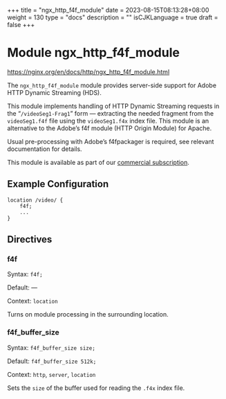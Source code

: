 +++
title = "ngx_http_f4f_module"
date = 2023-08-15T08:13:28+08:00
weight = 130
type = "docs"
description = ""
isCJKLanguage = true
draft = false
+++

# Module ngx_http_f4f_module

https://nginx.org/en/docs/http/ngx_http_f4f_module.html



The `ngx_http_f4f_module` module provides server-side support for Adobe HTTP Dynamic Streaming (HDS).

This module implements handling of HTTP Dynamic Streaming requests in the “`/videoSeg1-Frag1`” form — extracting the needed fragment from the `videoSeg1.f4f` file using the `videoSeg1.f4x` index file. This module is an alternative to the Adobe’s f4f module (HTTP Origin Module) for Apache.

Usual pre-processing with Adobe’s f4fpackager is required, see relevant documentation for details.



This module is available as part of our [commercial subscription](http://nginx.com/products/).





## Example Configuration



```
location /video/ {
    f4f;
    ...
}
```





## Directives



### f4f

  Syntax:  `f4f;`

  Default: —

  Context: `location`


Turns on module processing in the surrounding location.



### f4f_buffer_size

  Syntax:  `f4f_buffer_size size;`

  Default: `f4f_buffer_size 512k;`

  Context: `http`, `server`, `location`


Sets the `size` of the buffer used for reading the `.f4x` index file.